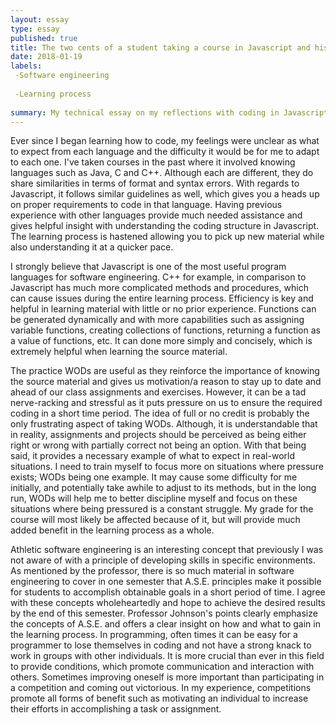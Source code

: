 ```yaml
---
layout: essay
type: essay
published: true
title: The two cents of a student taking a course in Javascript and his aspirations from learning a new langauge. 
date: 2018-01-19
labels: 
 -Software engineering
 
 -Learning process
 
summary: My technical essay on my reflections with coding in Javascript and other course related topics.
---
```


Ever since I began learning how to code, my feelings were unclear as what to expect from each language and the difficulty it would be
for me to adapt to each one. I've taken courses in the past where it involved knowing languages such as Java, C and C++. Although each 
are different, they do share similarities in terms of format and syntax errors. With regards to Javascript, it follows similar guidelines
as well, which gives you a heads up on proper requirements to code in that language. Having previous experience with other languages 
provide much needed assistance and gives helpful insight with understanding the coding structure in Javascript. The learning process is 
hastened allowing you to pick up new material while also understanding it at a quicker pace. 

I strongly believe that Javascript is one of the most useful program languages for software engineering. C++ for example, in comparison
to Javascript has much more complicated methods and procedures, which can cause issues during the entire learning process. Efficiency is 
key and helpful in learning material with little or no prior experience. Functions can be generated dynamically and with more 
capabilities such as assigning variable functions, creating collections of functions, returning a function as a value of functions, etc.
It can done more simply and concisely, which is extremely helpful when learning the source material. 

The practice WODs are useful as they reinforce the importance of knowing the source material and gives us motivation/a reason to stay up
to date and ahead of our class assignments and exercises. However, it can be a tad nerve-racking and stressful as it puts pressure on us
to ensure the required coding in a short time period. The idea of full or no credit is probably the only frustrating aspect of taking 
WODs. Although, it is understandable that in reality, assignments and projects should be perceived as being either right or wrong with 
partially correct not being an option. With that being said, it provides a necessary example of what to expect in real-world situations. 
I need to train myself to focus more on situations where pressure exists; WODs being one example. It may cause some difficulty for me 
initially, and potentially take awhile to adjust to its methods, but in the long run, WODs will help me to better discipline myself and 
focus on these situations where being pressured is a constant struggle. My grade for the course will most likely be affected 
because of it, but will provide much added benefit in the learning process as a whole.

Athletic software engineering is an interesting concept that previously I was not aware of with a principle of developing skills in 
specific environments. As mentioned by the professor, there is so much material in software engineering to cover in one semester that 
A.S.E. principles make it possible for students to accomplish obtainable goals in a short period of time. I agree with these concepts 
wholeheartedly and hope to achieve the desired results by the end of this semester. Professor Johnson's points clearly emphasize the 
concepts of A.S.E. and offers a clear insight on how and what to gain in the learning process. In programming, often times it can be 
easy for a programmer to lose themselves in coding and not have a strong knack to work in groups with other individuals. It is more 
crucial than ever in this field to provide conditions, which promote communication and interaction with others. Sometimes improving 
oneself is more important than participating in a competition and coming out victorious. In my experience, competitions promote all 
forms of benefit such as motivating an individual to increase their efforts in accomplishing a task or assignment.
